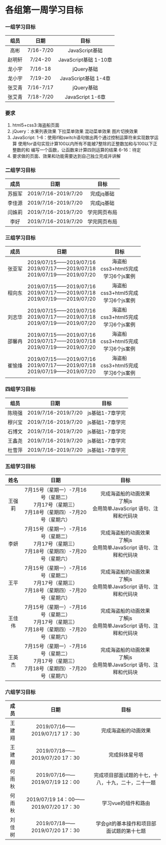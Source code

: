 # 各组第一周学习目标

### 一组学习目标

组员|日期|目标|
:-: | :-: | :-: |
|高彬|7/16-7/20|JavaScript基础
|赵明轩|7/24-20|JavaScript基础 1-10章
|龙小宇|7/16-18|jQuery基础 
|龙小宇|7/19-20|JavaScript基础 1-4章
|张艾青|7/16-7/17|jQuery基础
|张艾青|7/18-7/20|JavaScript 1-6章
### 要求
1. html5+css3:海盗船页面
2. jQuery：水果列表效果 下拉菜单效果 混动菜单效果 图片切换效果
3. JavaScript:  1-6：使用if和switch语句做出两个通过控制运算符来实现数学运算 
                     使用for语句实现计算100以内所有不能被7整除的正整数加和与100以下正整数的和
                     编写一个函数，让函数来计算四则运算的结果
                6-16：待定
4. 要求做的页面、效果和功能需要达到自己独立完成并讲解

### 二组学习目标

成员| 日期 | 目标 |
:-: | :-: | :-: |
|苏振军|2019/7/16-2019/7/20|完成jq基础| 
|李佳源|2019/7/16-2019/7/20|完成jq基础|
|闫姝莉|2019/7/16-2019/7/20|学完网页布局|
|李好|2019/7/16-2019/7/20|学完网页布局|

### 三组学习目标

成员|日期|目标
:-: | :-: | :-: |
张亚军|2019/07/15——2019/07/16<br>2019/07/17——2019/07/18<br>2019/07/19——2019/07/20|海盗船<br>css3+html5完成<br>学习6个js案例
程向东|2019/07/15——2019/07/16<br>2019/07/17——2019/07/18<br>2019/07/19——2019/07/20|海盗船<br>css3+html5完成<br>学习6个js案例
刘志华|2019/07/15——2019/07/16<br>2019/07/17——2019/07/18<br>2019/07/19——2019/07/20|海盗船<br>css3+html5完成<br>学习6个js案例
邵馨冉|2019/07/15——2019/07/16<br>2019/07/17——2019/07/18<br>2019/07/19——2019/07/20|海盗船<br>css3+html5完成<br>学习6个js案例
崔愉烽|2019/07/15——2019/07/16<br>2019/07/17——2019/07/18<br>2019/07/19——2019/07/20|海盗船<br>css3+html5完成<br>学习6个js案例

### 四组学习目标

组员|日期|目标|
:-: | :-: | :-: |
|陈晓强|2019/7/16-2019/7/20|js基础1-7章学完
|穆兴宝|2019/7/16-2019/7/20|js基础1-7章学完
|石博文|2019/7/16-2019/7/20|js基础1-7章学完
|王鑫尧|2019/7/16-2019/7/20|js基础1-7章学完
|杜雪萍|2019/7/16-2019/7/20|js基础1-7章学完


### 五组学习目标

姓名| 日期 | 目标 |
|:-: | :-: | :-: |
|王强莉|7月15号（星期一）-7月16号（星期二）</br> 7月17号（星期三）</br> 7月18号（星期四）-7月20号（星期六）|完成海盗船的动画效果</br>了解js</br>会用简单JavaScript 语句、注释和代码块
|李妍|7月15号（星期一）-7月16号（星期二）</br> 7月17号（星期三）</br> 7月18号（星期四）-7月20号（星期六）|完成海盗船的动画效果</br>了解js</br>会用简单JavaScript 语句、注释和代码块
|王平|7月15号（星期一）-7月16号（星期二）</br> 7月17号（星期三）</br> 7月18号（星期四）-7月20号（星期六）|完成海盗船的动画效果</br>了解js</br>会用简单JavaScript 语句、注释和代码块
|王佳伟|7月15号（星期一）-7月16号（星期二）</br> 7月17号（星期三）</br> 7月18号（星期四）-7月20号（星期六）|完成海盗船的动画效果</br>了解js</br>会用简单JavaScript 语句、注释和代码块
|王英杰|7月15号（星期一）-7月16号（星期二）</br> 7月17号（星期三）</br> 7月18号（星期四）-7月20号（星期六）|完成海盗船的动画效果</br>了解js</br>会用简单JavaScript 语句、注释和代码块


### 六组学习目标

成员| 日期 | 目标 |
:-: | :-: | :-: |
|王建翔 |2019/07/16——2019/07/17 17：30 |完成海盗船的动画效果
|王建翔|2019/07/18——2019/07/20 17：30|完成斜体星号塔|
|何雨秋|2019/07/16——2019/07/19 12：00|完成项目部面试题的十七，十八，十九，二十，二十一题
|何雨秋|2019/07/19 14：00——2019/07/20 17：30|学习vue的组件和路由
|刘佳树|2019/07/18——2019/07/20  17：30|学会git的基本操作和项目部面试题的第十七题
